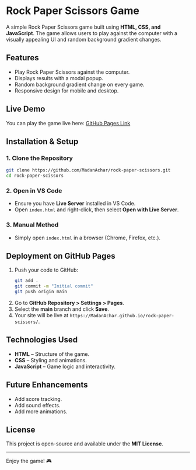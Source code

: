 # Rock Paper Scissors Game

A simple Rock Paper Scissors game built using **HTML, CSS, and JavaScript**. The game allows users to play against the computer with a visually appealing UI and random background gradient changes.

## Features
- Play Rock Paper Scissors against the computer.
- Displays results with a modal popup.
- Random background gradient change on every game.
- Responsive design for mobile and desktop.

## Live Demo
You can play the game live here: [GitHub Pages Link](https://madanachar.github.io/Rock-Paper-Scissors/)

## Installation & Setup
### 1. Clone the Repository
```sh
git clone https://github.com/MadanAchar/rock-paper-scissors.git
cd rock-paper-scissors
```
### 2. Open in VS Code
- Ensure you have **Live Server** installed in VS Code.
- Open `index.html` and right-click, then select **Open with Live Server**.

### 3. Manual Method
- Simply open `index.html` in a browser (Chrome, Firefox, etc.).

## Deployment on GitHub Pages
1. Push your code to GitHub:
   ```sh
   git add .
   git commit -m "Initial commit"
   git push origin main
   ```
2. Go to **GitHub Repository > Settings > Pages**.
3. Select the **main** branch and click **Save**.
4. Your site will be live at `https://MadanAchar.github.io/rock-paper-scissors/`.

## Technologies Used
- **HTML** – Structure of the game.
- **CSS** – Styling and animations.
- **JavaScript** – Game logic and interactivity.

## Future Enhancements
- Add score tracking.
- Add sound effects.
- Add more animations.

## License
This project is open-source and available under the **MIT License**.

---
Enjoy the game! 🎮

